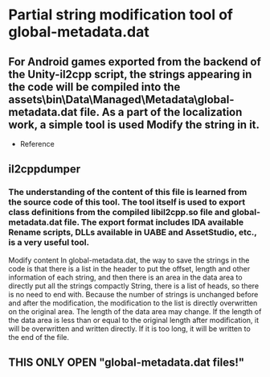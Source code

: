# Partial string modification tool of global-metadata.dat
## For Android games exported from the backend of the Unity-il2cpp script, the strings appearing in the code will be compiled into the assets\bin\Data\Managed\Metadata\global-metadata.dat file. As a part of the localization work, a simple tool is used Modify the string in it.

 * Reference
## il2cppdumper

### The understanding of the content of this file is learned from the source code of this tool. The tool itself is used to export class definitions from the compiled libil2cpp.so file and global-metadata.dat file. The export format includes IDA available Rename scripts, DLLs available in UABE and AssetStudio, etc., is a very useful tool.
Modify content
In global-metadata.dat, the way to save the strings in the code is that there is a list in the header to put the offset, length and other information of each string, and then there is an area in the data area to directly put all the strings compactly String, there is a list of heads, so there is no need to end with.
Because the number of strings is unchanged before and after the modification, the modification to the list is directly overwritten on the original area. The length of the data area may change. If the length of the data area is less than or equal to the original length after modification, it will be overwritten and written directly. If it is too long, it will be written to the end of the file.

## THIS ONLY OPEN "global-metadata.dat files!"

